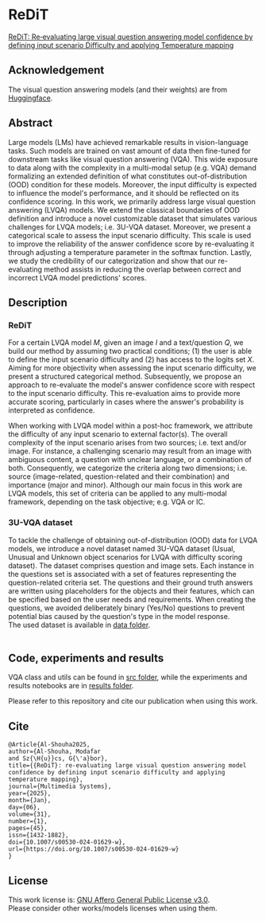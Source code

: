 # ReDiT
[ReDiT: Re‑evaluating large visual question answering model confidence by defining input scenario Difficulty and applying Temperature mapping](https://link.springer.com/article/10.1007/s00530-024-01629-w) <br>

## Acknowledgement
The visual question answering models (and their weights) are from [Huggingface](https://huggingface.co/).

## Abstract
Large models (LMs) have achieved remarkable results in vision-language tasks. Such models are trained on vast amount of data then fine-tuned for downstream tasks like visual question answering (VQA). This wide exposure to data along with the complexity in a multi-modal setup (e.g. VQA) demand formalizing an extended definition of what constitutes out-of-distribution (OOD) condition for these models. Moreover, the input difficulty is expected to influence the model's performance, and it should be reflected on its confidence scoring. In this work, we primarily address large visual question answering (LVQA) models. We extend the classical boundaries of OOD definition and introduce a novel customizable dataset that simulates various challenges for LVQA models; i.e. 3U-VQA dataset. Moreover, we present a categorical scale to assess the input scenario difficulty. This scale is used to improve the reliability of the answer confidence score by re-evaluating it through adjusting a temperature parameter in the softmax function. Lastly, we study the credibility of our categorization and show that our re-evaluating method assists in reducing the overlap between correct and incorrect LVQA model predictions' scores.

## Description
### ReDiT
For a certain LVQA model *M*, given an image *I* and a text/question *Q*, we build our method by assuming two practical conditions; (1) the user is able to define the input scenario difficulty and (2) has access to the logits set *X*. Aiming for more objectivity when assessing the input scenario difficulty, we present a structured categorical method. Subsequently, we propose an approach to re-evaluate the model's answer confidence score with respect to the input scenario difficulty. This re-evaluation aims to provide more accurate scoring, particularly in cases where the answer's probability is interpreted as confidence.

When working with LVQA model within a post-hoc framework, we attribute the difficulty of any input scenario to external factor(s). The overall complexity of the input scenario arises from two sources; i.e. text and/or image. For instance, a challenging scenario may result from an image with ambiguous content, a question with unclear language, or a combination of both. Consequently, we categorize the criteria along two dimensions; i.e. source (image-related, question-related and their combination) and importance (major and minor). Although our main focus in this work are LVQA models, this set of criteria can be applied to any multi-modal framework, depending on the task objective; e.g. VQA or IC.

### 3U-VQA dataset 
To tackle the challenge of obtaining out-of-distribution (OOD) data for LVQA models, we introduce a novel dataset named 3U-VQA dataset (Usual, Unusual and Unknown object scenarios for LVQA with difficulty scoring dataset). The dataset comprises question and image sets. Each instance in the questions set is associated with a set of features representing the question-related criteria set. The questions and their ground truth answers are written using placeholders for the objects and their features, which can be specified based on the user needs and requirements. When creating the questions, we avoided deliberately binary (Yes/No) questions to prevent potential bias caused by the question's type in the model response.
<br>
The used dataset is available in <a href="./data/3U-VQA dataset">data folder</a>. <br><br>

## Code, experiments and results
VQA class and utils can be found in <a href="./src"> src folder</a>, while the experiments and results notebooks are in <a href="./results"> results folder</a>. <br>

Please refer to this repository and cite our publication when using this work.

## Cite
```
@Article{Al-Shouha2025,
author={Al-Shouha, Modafar
and Sz{\H{u}}cs, G{\'a}bor},
title={{ReDiT}: re-evaluating large visual question answering model confidence by defining input scenario difficulty and applying temperature mapping},
journal={Multimedia Systems},
year={2025},
month={Jan},
day={06},
volume={31},
number={1},
pages={45},
issn={1432-1882},
doi={10.1007/s00530-024-01629-w},
url={https://doi.org/10.1007/s00530-024-01629-w}
}
```

## License
This work license is: <a href="./Licenses/LICENSE">GNU Affero General Public License v3.0</a>. <br>
Please consider other works/models licenses when using them.
